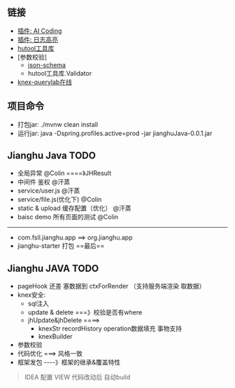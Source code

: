 ## 链接

- [插件: AI Coding](https://tongyi.aliyun.com/lingma/download)
- [插件: 日志高亮](https://plugins.jetbrains.com/plugin/7125-grep-console)
- [hutool工具库](https://doc.hutool.cn/pages/index/)
- [参数校验]
  - [json-schema](https://cswr.github.io/JsonSchema)
  - hutool工具库.Validator
- [knex-querylab在线](https://michaelavila.com/knex-querylab/?query=Q)

## 项目命令

- 打包jar: ./mvnw clean install
- 运行jar: java -Dspring.profiles.active=prod -jar jianghuJava-0.0.1.jar

## Jianghu Java TODO

- 全局异常                       @Colin ====》JHResult
- 中间件 鉴权                     @汗蒸
- service/user.js                @汗蒸     
- service/file.js(优化下)         @Colin
- static & upload  缓存配置（优化） @汗蒸
- baisc  demo 所有页面的测试        @Colin
- -------------------------------------------------------------
- com.fsll.jianghu.app ==>       org.jianghu.app
- jianghu-starter 打包            ==最后==

## Jianghu JAVA TODO

- pageHook 还差 塞数据到 ctxForRender （支持服务端渲染 取数据） 
- knex安全:
  - sql注入
  - update & delete ===》校验是否有where
  - jhUpdate&jhDelete ====> 
    - knexStr       recordHistory     operation数据填充  事物支持
    - knexBuilder
- 参数校验
- 代码优化 ===> 风格一致
- 框架发包 ----》框架的继承&覆盖特性

> IDEA 配置 VIEW 代码改动后 自动build

